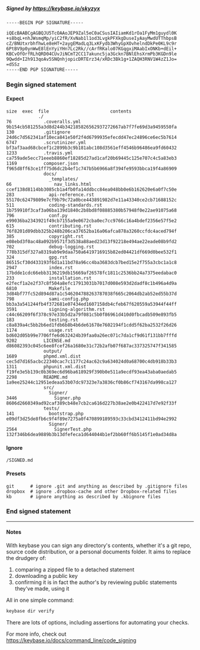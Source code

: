 ##### Signed by https://keybase.io/skyzyx
```
-----BEGIN PGP SIGNATURE-----

iQEcBAABCgAGBQJU5TcOAAoJEP9Zal5eC0aCSusIAIiamKd1rOa1FyMm1guydl0K
+s8bqL+nhJWsmqMp/yiC2fR/XvNab1l1od3LvgkPFXkgDuseIyAayMwdUTThbpsB
cZ/BNUtxrbhfhwLe8eHT+2aygEMadLq3LxKFydb3WhyGpXOvhelndDkPe0KL9c9r
6PtBV9p0ynWwE8lEnYyiYHn7Lc2Rk//cArfRKalo07KGqgxiMAabIxONKb+dEil+
KBCvOfOrfRLhQRD04CUvJiNCmT2CC17akunc5ja3Gckn7BNlEhsXrmPb3KGDn9le
9Qwdd+I2h913qoAv5SNQnhjopicDRTErz34/xRDc3Bk1g+1ZAQH3RNV1W4zZ1Jo=
=dSSz
-----END PGP SIGNATURE-----

```

<!-- END SIGNATURES -->

### Begin signed statement 

#### Expect

```
size  exec  file                       contents                                                        
            ./                                                                                         
76            .coveralls.yml           9b154cb581255a3d8d244b342185826562937272667ab7f7fe69d3a9459550fa
130           .gitignore               24d6c7d562341af10eca841e50f2f4d6799935efecdd47ec24896ce6ec5b7614
6747          .scrutinizer.yml         bf3af3aad68cbcef1c2899b3c9b181abc108d3561eff4546b96486ea9fd60432
1233          .travis.yml              ca759ade5ecc71eeeb8860ef18285d27ad1caf20b69445c125e707c4c5a83eb3
1169          composer.json            f965d8ff63ce1ff75d6dc2b4ef1c747b5b6966a8f394fe9593bbca19f4a86909
              docs/                                                                                    
                _templates/                                                                            
66                nav_links.html       ccef138d8114bb3085cb1a4fb0fa14ddbcc84ea048bb0e6b162620e6a0f7c50e
283             api-reference.rst      55170c62479809e7cf9b79c72a0bce443891982d7e11a43340ce2cb71688152c
511             coding-standards.rst   1b759910f3caf3a06ba139d1840c2b8bd8f08885380b57948f0e22ae91075a68
796             conf.py                e99036ba2343921f49cb7155a9e0672cba0ec7cc9766c16a4bdef2356e57f5e2
615             contributing.rst       76f8201d09dbb325b248b206ca37652ba16a06afca878a3260ccfdc4aced794f
385             copyright.rst          e08ebd3f0ac48a092b9571f3d538a88aed23d13f92218e494ae22eade08b9fd2
702             debug-logging.rst      778b315df327a8319ab9e9daa750a6419716915b82ed04421df669d0bee532f1
324             gpg.rst                86515cf30d433193f6d1a11bd78a96cc4ba3683dcb7bed15e2f755a3cbc1a1c8
2947            index.rst              17bdde1cdc66ebb3136219db15669af26578fc1811c2536bb24a7375eedabac0
233             installation.rst       e2fecf1a2e2f37c8f504a8efc17913031b7017d008e593d2dadf8c1b496a4d9a
6810            Makefile               3d84bf77fc52d894d87a1c546204788263787038f665c2064db2ab52ed55b37d
798             sami-config.php        bb3a3a541244fb4f372681e07434ed1607158db4cfeb67f620559a53944f44ff
3591            signing-algorithm.rst  c44c66209f6f378c97e33b5d2a79f081c5b0f86961d410d0fbcadb509e893fb5
183             testing.rst            c8a839a4c5bb2b6ed1fdb6b8b4b6de61678e7602194f1cdd5f62ba2532f26d26
1174            usage.rst              bd602d05b99e7706ffe6d632424b39faa0a26ec071c7da1cf9d61f131bb7fffd
9202          LICENSE.md               d86082393c045c6ee8fcef26a1680e31c72b2afb07f687ac337325747f341585
              output/                                                                                  
1689          phpmd.xml.dist           cec5d7d165acbc22340cac7c1177c24ac62c9a634024d0a68700c4db918b33b3
1311          phpunit.xml.dist         f19fe3e5b139c0b369ec6d96ba618929f390b0e511a9ecdf93ea43aba0aedab5
2298          README.md                1a9ee25244c12951edeaa53b07dc97323e7a3836cf0b86cf743167da998ca127
              src/                                                                                     
                Signer/                                                                                
3446              Signer.php           8606d2660349ad92caf389cb48e7cb2ca616d227b38ae2e0b422417d7e92f33f
              tests/                                                                                   
141             bootstrap.php          e09df3d25de8fb6c9f4f89e7275a0f470899189593c33cbd3412411bd94e2992
                Signer/                                                                                
2564              SignerTest.php       132f346b6dea9889b3b13dfefeca1d644044b1ef2bb60ff6b5145f1e0ad34d8a
```

#### Ignore

```
/SIGNED.md
```

#### Presets

```
git      # ignore .git and anything as described by .gitignore files
dropbox  # ignore .dropbox-cache and other Dropbox-related files    
kb       # ignore anything as described by .kbignore files          
```

<!-- summarize version = 0.0.9 -->

### End signed statement

<hr>

#### Notes

With keybase you can sign any directory's contents, whether it's a git repo,
source code distribution, or a personal documents folder. It aims to replace the drudgery of:

  1. comparing a zipped file to a detached statement
  2. downloading a public key
  3. confirming it is in fact the author's by reviewing public statements they've made, using it

All in one simple command:

```bash
keybase dir verify
```

There are lots of options, including assertions for automating your checks.

For more info, check out https://keybase.io/docs/command_line/code_signing